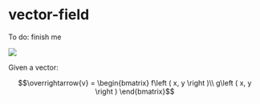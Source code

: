 # vector-field

To do: finish me

![](https://github.com/maskrosbarn/vector-field/blob/main/demo.gif?raw=true)

Given a vector:

$$\overrightarrow{v} = \begin{bmatrix} f\left ( x, y \right )\\
g\left ( x, y \right ) \end{bmatrix}$$
